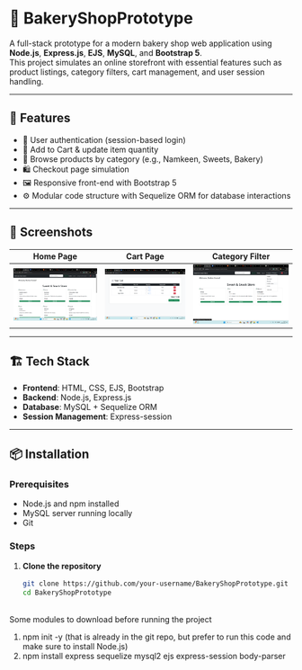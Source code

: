# 🧁 BakeryShopPrototype

A full-stack prototype for a modern bakery shop web application using **Node.js**, **Express.js**, **EJS**, **MySQL**, and **Bootstrap 5**.  
This project simulates an online storefront with essential features such as product listings, category filters, cart management, and user session handling.

---

## 🚀 Features

- 🔐 User authentication (session-based login)
- 🧺 Add to Cart & update item quantity
- 📂 Browse products by category (e.g., Namkeen, Sweets, Bakery)
- 🛍️ Checkout page simulation
- 🖼️ Responsive front-end with Bootstrap 5
- ⚙️ Modular code structure with Sequelize ORM for database interactions

---

## 📸 Screenshots

| Home Page | Cart Page | Category Filter |
|-----------|-----------|-----------------|
| ![Home](screenshots/home.png) | ![Cart](screenshots/cart.png) | ![Category](screenshots/category.png) |

---

## 🏗️ Tech Stack

- **Frontend**: HTML, CSS, EJS, Bootstrap
- **Backend**: Node.js, Express.js
- **Database**: MySQL + Sequelize ORM
- **Session Management**: Express-session

---

## 📦 Installation

### Prerequisites

- Node.js and npm installed
- MySQL server running locally
- Git

### Steps

1. **Clone the repository**
   ```bash
   git clone https://github.com/your-username/BakeryShopPrototype.git
   cd BakeryShopPrototype



Some modules to download before running the project

1. npm init -y      (that is already in the git repo, but prefer to run this code and make sure to install Node.js)
2. npm install express sequelize mysql2 ejs express-session body-parser                  
